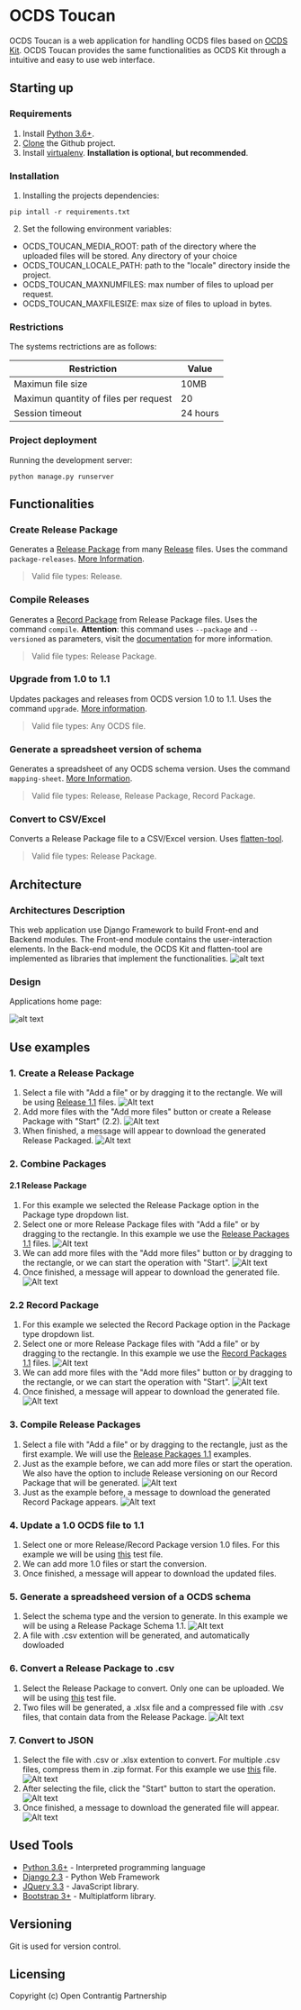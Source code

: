 # OCDS Toucan

OCDS Toucan is a web application for handling OCDS files based on [OCDS Kit](https://github.com/open-contracting/ocdskit).
OCDS Toucan provides the same functionalities as OCDS Kit through a intuitive and easy to use web interface.

## Starting up
### Requirements
1. Install [Python 3.6+](https://www.python.org/downloads).
2. [Clone](https://help.github.com/en/articles/cloning-a-repository) the Github project.
3. Install [virtualenv](https://docs.python-guide.org/dev/virtualenvs/#lower-level-virtualenv). **Installation is optional, but recommended**. 

### Installation
1. Installing the projects dependencies:
```
pip intall -r requirements.txt
```
2. Set the following environment variables:
* OCDS_TOUCAN_MEDIA_ROOT: path of the directory where the uploaded files will be stored. Any directory of your choice
* OCDS_TOUCAN_LOCALE_PATH: path to the "locale" directory inside the project.
* OCDS_TOUCAN_MAXNUMFILES: max number of files to upload per request.
* OCDS_TOUCAN_MAXFILESIZE: max size of files to upload in bytes.

### Restrictions
The systems rectrictions are as follows:

Restriction|Value
--- | ---
Maximun file size | 10MB
Maximun quantity of files per request | 20
Session timeout | 24 hours

### Project deployment
Running the development server:
```
python manage.py runserver
```

## Functionalities
### Create Release Package
Generates a [Release Package](http://standard.open-contracting.org/latest/en/getting_started/publication_patterns/#packaging-releases-and-records) from many [Release](http://standard.open-contracting.org/latest/en/getting_started/releases_and_records/#releases) files.
Uses the command `package-releases`. [More Information](https://ocdskit.readthedocs.io/en/latest/cli/ocds.html#package-releases).
>Valid file types: Release.

### Compile Releases
Generates a [Record Package](http://standard.open-contracting.org/latest/en/getting_started/publication_patterns/#packaging-releases-and-records) from Release Package files.
Uses the command `compile`. **Attention**: this command uses `--package` and `--versioned` as parameters, visit the [documentation](https://ocdskit.readthedocs.io/en/latest/cli/ocds.html#compile) for more information. 
>Valid file types: Release Package.

### Upgrade from 1.0 to 1.1
Updates packages and releases from OCDS version 1.0 to 1.1.
Uses the command `upgrade`. [More information](https://ocdskit.readthedocs.io/en/latest/cli/ocds.html#upgrade).
>Valid file types: Any OCDS file.

### Generate a spreadsheet version of schema
Generates a spreadsheet of any OCDS schema version.
Uses the command `mapping-sheet`. [More Information](https://ocdskit.readthedocs.io/en/latest/cli/schema.html#mapping-sheet).
>Valid file types: Release, Release Package, Record Package.

### Convert to CSV/Excel
Converts a Release Package file to a CSV/Excel version.
Uses [flatten-tool](https://github.com/OpenDataServices/flatten-tool).
>Valid file types: Release Package.

## Architecture
### Architectures Description
This web application use Django Framework to build Front-end and Backend modules.
The Front-end module contains the user-interaction elements.
In the Back-end module, the OCDS Kit and flatten-tool are implemented as libraries that implement the functionalities.
![alt text](img/architecture.png "Diagrama General")

### Design
Applications home page:

![alt text](img/landing_page.png "Página de inicio")

## Use examples
### 1. Create a Release Package
1. Select a file with "Add a file" or by dragging it to the rectangle. We will be using [Release 1.1](/tests/fixtures/1.1/releases) files.
![Alt text](img/ex1_1.png "Figura 1.1")
2. Add more files with the "Add more files" button or create a Release Package with "Start" (2.2). 
![Alt text](img/ex1_2.png "Figura 1.2")
3. When finished, a message will appear to download the generated Release Packaged.
![Alt text](img/ex1_3.png "Figura 1.3")

### 2. Combine Packages
#### 2.1 Release Package
1. For this example we selected the Release Package option in the Package type dropdown list.
2. Select one or more Release Package files with "Add a file" or by dragging to the rectangle. In this example we use the [Release Packages 1.1](/tests/fixtures/1.1/release-packages) files.
![Alt text](img/ex2_1.png "Figura 2.1.2")
3. We can add more files with the "Add more files" button or by dragging to the rectangle, or we can start the operation with "Start".
![Alt text](img/ex2_2.png "Figura 2.1.3")
4. Once finished, a message will appear to download the generated file.
![Alt text](img/ex2_3.png "Figura 2.1.4")

### 2.2 Record Package
1. For this example we selected the Record Package option in the Package type dropdown list.
2. Select one or more Release Package files with "Add a file" or by dragging to the rectangle. In this example we use the [Record Packages 1.1](/tests/fixtures/1.1/record-packages) files.
![Alt text](img/ex2_4.png "Figura 2.2.2")
3. We can add more files with the "Add more files" button or by dragging to the rectangle, or we can start the operation with "Start".
![Alt text](img/ex2_5.png "Figura 2.2.3")
4. Once finished, a message will appear to download the generated file.
![Alt text](img/ex2_6.png "Figura 2.2.4")

### 3. Compile Release Packages
1. Select a file with "Add a file" or by dragging to the rectangle, just as the first example. We will use the [Release Packages 1.1](/tests/fixtures/1.1/release-packages) examples.
2. Just as the example before, we can add more files or start  the operation. We also have the option to include Release versioning on our Record Package that will be generated.
![Alt text](img/ex3_1.png "Figura 3.1")
3. Just as the example before, a message to download the generated Record Package appears.
![Alt text](img/ex3_2.png "Figura 3.2")

### 4. Update a 1.0 OCDS file to 1.1
1. Select one or more Release/Record Package version 1.0 files. For this example we will be using [this](/tests/fixtures/1.0/release-packages/0001-tender.json) test file.
2. We can add more 1.0 files or start the conversion.
3. Once finished, a message will appear to download the updated files.

### 5. Generate a spreadsheed version of a OCDS schema
1. Select the schema type and the version to generate. In this example we will be using a Release Package Schema 1.1.
![Alt text](img/ex5.png "Figura 5")
2. A file with .csv extention will be generated, and automatically dowloaded

### 6. Convert a Release Package to .csv
1. Select the Release Package to convert. Only one can be uploaded. We will be using [this](/tests/fixtures/1.1/release-packages/0002-tender.json) test file.
2. Two files will be generated, a .xlsx file and a compressed file with .csv files, that contain data from the Release Package.
![Alt text](img/ex6.png "Figura 6")

### 7. Convert to JSON
1. Select the file with .csv or .xlsx extention to convert. For multiple .csv files, compress them in .zip format. For this example we use [this](/tests/fixtures/1.1/spreadsheets/flattened.csv) file. 
![Alt text](img/ex7_1.png "Figura 7.1")
2. After selecting the file, click the "Start" button to start the operation.
![Alt text](img/ex7_2.png "Figura 7.2")
3. Once finished, a message to download the generated file will appear.
![Alt text](img/ex7_3.png "Figura 7.3")

## Used Tools
* [Python 3.6+](https://www.python.org/) - Interpreted programming language
* [Django 2.3](https://www.djangoproject.com/) - Python Web Framework
* [JQuery 3.3](https://jquery.com/) - JavaScript library.
* [Bootstrap 3+](https://getbootstrap.com/) - Multiplatform library.

## Versioning
Git is used for version control.

## Licensing
Copyright (c) Open Contrantig Partnership
